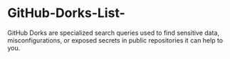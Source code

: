 # GitHub-Dorks-List-
GitHub Dorks are specialized search queries used to find sensitive data, misconfigurations, or exposed secrets in public repositories it can help to you.





